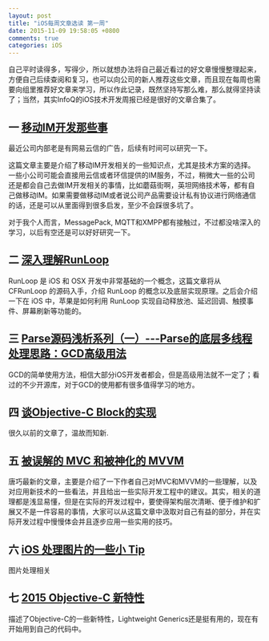 ```yaml
---
layout: post
title: "iOS每周文章选读 第一周"
date: 2015-11-09 19:58:05 +0800
comments: true
categories: iOS
---
```


自己平时读得多，写得少，所以就想办法将自己最近看过的好文章慢慢整理起来，方便自己后续查阅和复习，也可以向公司的新人推荐这些文章，而且现在每周也需要向组里推荐好文章来学习，所以作此记录，既然坚持写那么难，那么就得坚持读了；当然，其实InfoQ的iOS技术开发周报已经是很好的文章合集了。

## 一 [移动IM开发那些事](http://xiangwangfeng.com/2015/05/20/%E7%A7%BB%E5%8A%A8IM%E5%BC%80%E5%8F%91%E9%82%A3%E4%BA%9B%E4%BA%8B/)

最近公司内部老是有网易云信的广告，后续有时间可以研究一下。

这篇文章主要是介绍了移动IM开发相关的一些知识点，尤其是技术方案的选择。一些小公司可能会直接用云信或者环信提供的IM服务，不过，稍微大一些的公司还是都会自己去做IM开发相关的事情，比如蘑菇街啊，英坦网络技术等，都有自己做移动IM。如果需要做移动IM或者说公司产品需要设计私有协议进行网络通信的话，还是可以从里面得到很多启发，至少不会踩很多坑了。

对于我个人而言，MessagePack, MQTT和XMPP都有接触过，不过都没啥深入的学习，以后有空还是可以好好研究一下。


## 二 [深入理解RunLoop](http://blog.ibireme.com/2015/05/18/runloop/)

RunLoop 是 iOS 和 OSX 开发中非常基础的一个概念，这篇文章将从 CFRunLoop 的源码入手，介绍 RunLoop 的概念以及底层实现原理。之后会介绍一下在 iOS 中，苹果是如何利用 RunLoop 实现自动释放池、延迟回调、触摸事件、屏幕刷新等功能的。

## 三 [Parse源码浅析系列（一）---Parse的底层多线程处理思路：GCD高级用法](https://github.com/ChenYilong/ParseSourceCodeStudy/blob/master/01_Parse%E7%9A%84%E5%A4%9A%E7%BA%BF%E7%A8%8B%E5%A4%84%E7%90%86%E6%80%9D%E8%B7%AF/Parse%E7%9A%84%E5%BA%95%E5%B1%82%E5%A4%9A%E7%BA%BF%E7%A8%8B%E5%A4%84%E7%90%86%E6%80%9D%E8%B7%AF.md#gcd%E7%9C%9F%E7%9A%84%E4%B8%8D%E8%83%BD%E5%83%8Foperationqueue%E9%82%A3%E6%A0%B7%E7%BB%88%E6%AD%A2%E4%BB%BB%E5%8A%A1)

GCD的简单使用方法，相信大部分iOS开发者都会，但是高级用法就不一定了；看过的不少开源库，对于GCD的使用都有很多值得学习的地方。

## 四 [谈Objective-C Block的实现](http://blog.devtang.com/blog/2013/07/28/a-look-inside-blocks/)

很久以前的文章了，温故而知新.

## 五 [被误解的 MVC 和被神化的 MVVM](http://blog.devtang.com/blog/2015/11/02/mvc-and-mvvm/)

唐巧最新的文章，主要是介绍了一下作者自己对MVC和MVVM的一些理解，以及对应用新技术的一些看法，并且给出一些实际开发工程中的建议。其实，相关的道理都是浅显易懂，但是在实际的开发过程中，要使得架构层次清晰、便于维护和扩展又不是一件容易的事情，大家可以从这篇文章中汲取对自己有益的部分，并在实际开发过程中慢慢体会并且逐步应用一些实用的技巧。

## 六 [iOS 处理图片的一些小 Tip](http://blog.ibireme.com/)

图片处理相关

## 七 [2015 Objective-C 新特性](http://blog.sunnyxx.com/2015/06/12/objc-new-features-in-2015/)

描述了Objective-C的一些新特性，Lightweight Generics还是挺有用的，现在有开始用到自己的代码中。
